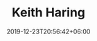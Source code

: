 ---
title: "Keith Haring"
date: 2019-12-23T20:56:42+06:00
type: portfolio
image: "images/projects/Keith-Haring/keith_haring_ai_3.jpeg"
category: ["FAKE"]
project_images: ["images/projects/Keith-Haring/keith_haring_ai_3.jpeg", "images/projects/Keith-Haring/keith_haring_ai_3.jpeg"]
---